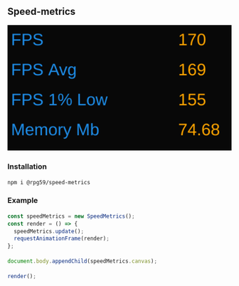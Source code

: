 ## Speed-metrics

![metrics.png](https://raw.githubusercontent.com/rpg59/speed-metrics/master/screens/metrics.png)

### Installation

```sh
npm i @rpg59/speed-metrics
```

### Example

```js
const speedMetrics = new SpeedMetrics();
const render = () => {
  speedMetrics.update();
  requestAnimationFrame(render);
};

document.body.appendChild(speedMetrics.canvas);

render();
```
